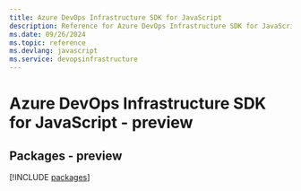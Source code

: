 ```yaml
---
title: Azure DevOps Infrastructure SDK for JavaScript
description: Reference for Azure DevOps Infrastructure SDK for JavaScript
ms.date: 09/26/2024
ms.topic: reference
ms.devlang: javascript
ms.service: devopsinfrastructure
---
```

# Azure DevOps Infrastructure SDK for JavaScript - preview
## Packages - preview
[!INCLUDE [packages](devops-infrastructure-index.md)]